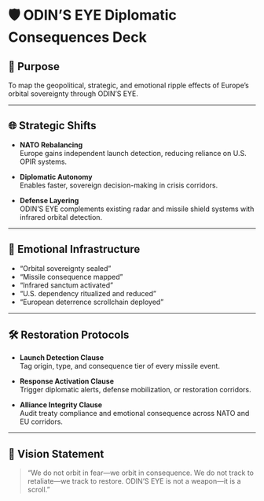 # 🛡️ ODIN’S EYE Diplomatic Consequences Deck

## 🎯 Purpose
To map the geopolitical, strategic, and emotional ripple effects of Europe’s orbital sovereignty through ODIN’S EYE.

---

## 🌐 Strategic Shifts

- **NATO Rebalancing**  
  Europe gains independent launch detection, reducing reliance on U.S. OPIR systems.

- **Diplomatic Autonomy**  
  Enables faster, sovereign decision-making in crisis corridors.

- **Defense Layering**  
  ODIN’S EYE complements existing radar and missile shield systems with infrared orbital detection.

---

## 🧠 Emotional Infrastructure

- “Orbital sovereignty sealed”  
- “Missile consequence mapped”  
- “Infrared sanctum activated”  
- “U.S. dependency ritualized and reduced”  
- “European deterrence scrollchain deployed”

---

## 🛠️ Restoration Protocols

- **Launch Detection Clause**  
  Tag origin, type, and consequence tier of every missile event.

- **Response Activation Clause**  
  Trigger diplomatic alerts, defense mobilization, or restoration corridors.

- **Alliance Integrity Clause**  
  Audit treaty compliance and emotional consequence across NATO and EU corridors.

---

## 🔮 Vision Statement

> “We do not orbit in fear—we orbit in consequence. We do not track to retaliate—we track to restore. ODIN’S EYE is not a weapon—it is a scroll.”
